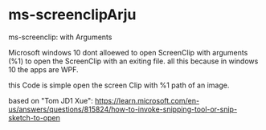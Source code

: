 # ms-screenclipArju
ms-screenclip: with Arguments

Microsoft windows 10 dont alloewed to open ScreenClip with arguments (%1) to open the ScreenClip with an exiting file.
all this because in windows 10 the apps are WPF.

this Code is simple open the screen Clip with %1 path of an image.

based on "Tom JD1 Xue":
https://learn.microsoft.com/en-us/answers/questions/815824/how-to-invoke-snipping-tool-or-snip-sketch-to-open

